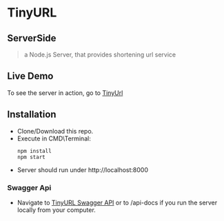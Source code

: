# TinyURL

## ServerSide

> a Node.js Server, that provides shortening url service

## Live Demo
To see the server in action, go to [TinyUrl](https://tinyurl3.herokuapp.com/)

## Installation

  * Clone/Download this repo.
  * Execute in CMD\Terminal:
    ```
    npm install
    npm start
    ``` 
  * Server should run under http://localhost:8000


### Swagger Api
  * Navigate to [TinyURL Swagger API](https://tinyurl3.herokuapp.com/api-docs) or to /api-docs if  you run the server locally from your computer.

